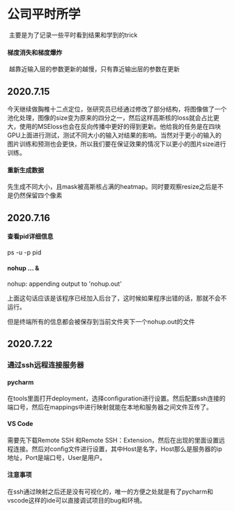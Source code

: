 # 公司平时所学

​		主要是为了记录一些平时看到结果和学到的trick

#### 梯度消失和梯度爆炸

​		越靠近输入层的参数更新的越慢，只有靠近输出层的参数在更新

## 2020.7.15

​		今天继续做胸椎十二点定位，张研究员已经通过修改了部分结构，将图像做了一个池化处理，图像的size变为原来的四分之一，然后这样高斯核的loss就会占比更大，使用的MSEloss也会在反向传播中更好的得到更新。他给我的任务是在四块GPU上面进行测试，测试不同大小的输入对结果的影响。当然对于更小的输入的图片训练和预测也会更快，所以我们要在保证效果的情况下以更小的图片size进行训练。

#### 重新生成数据

​		先生成不同大小，且mask被高斯核占满的heatmap。同时要观察resize之后是不是仍然保留四个像素

## 2020.7.16

#### 查看pid详细信息

ps  -u -p pid

#### nohup ... &

nohup: appending output to 'nohup.out'

上面这句话应该是该程序已经加入后台了，这时候如果程序出错的话，那就不会不运行。

但是终端所有的信息都会被保存到当前文件夹下一个nohup.out的文件

## 2020.7.22

### 通过ssh远程连接服务器

#### pycharm

在tools里面打开deployment，选择configuration进行设置。然后配置ssh连接的端口号，然后在mappings中进行映射就能在本地和服务器之间文件互传了。

#### VS Code

需要先下载Remote SSH 和Remote SSH：Extension，然后在出现的里面设置远程连接。然后对config文件进行设置，其中Host是名字，Host那么是服务器的ip地址，Port是端口号，User是用户。

#### 注意事项

在ssh通过映射之后还是没有可视化的，唯一的方便之处就是有了pycharm和vscode这样的ide可以直接调试项目的bug和环境。

